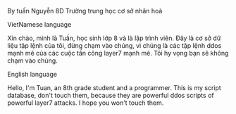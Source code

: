 By tuấn Nguyễn 8D Trường trung học cơ sở nhân hoà



VietNamese language

Xin chào, mình là Tuấn, học sinh lớp 8 và là lập trình viên. Đây là cơ sở dữ liệu tập lệnh của tôi, đừng chạm vào chúng, vì chúng là các tập lệnh ddos ​​​​mạnh mẽ của các cuộc tấn công layer7 mạnh mẽ. Tôi hy vọng bạn sẽ không chạm vào chúng.



English language

Hello, I'm Tuan, an 8th grade student and a programmer. This is my script database, don't touch them, because they are powerful ddos scripts of powerful layer7 attacks. I hope you won't touch them.
